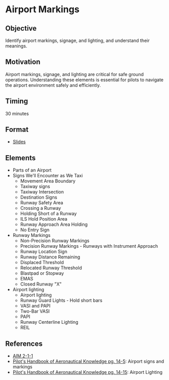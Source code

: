 # Airport Markings

## Objective

Identify airport markings, signage, and lighting, and understand their meanings.

## Motivation

Airport markings, signage, and lighting are critical for safe ground operations. Understanding these elements is essential for pilots to navigate the airport environment safely and efficiently.

## Timing

30 minutes

## Format

- [Slides](/slides/airport-markings.pdf)

## Elements

- Parts of an Airport
- Signs We'll Encounter as We Taxi
  - Movement Area Boundary
  - Taxiway signs
  - Taxiway Intersection
  - Destination Signs
  - Runway Safety Area
  - Crossing a Runway
  - Holding Short of a Runway
  - ILS Hold Position Area
  - Runway Approach Area Holding
  - No Entry Sign
- Runway Markings
  - Non-Precision Runway Markings
  - Precision Runway Markings - Runways with Instrument Approach
  - Runway Location Sign
  - Runway Distance Remaining
  - Displaced Threshold
  - Relocated Runway Threshold
  - Blastpad or Stopway
  - EMAS
  - Closed Runway "X"
- Airport lighting
  - Airport lighting
  - Runway Guard Lights - Hold short bars
  - VASI and PAPI
  - Two-Bar VASI
  - PAPI
  - Runway Centerline Lighting
  - REIL

## References

- [AIM 2-1-1](/_references/AIM/2-1-1)
- [Pilot's Handbook of Aeronautical Knowledge pg. 14-5](/_references/PHAK/14-5): Airport signs and markings
- [Pilot's Handbook of Aeronautical Knowledge pg. 14-15](/_references/PHAK/14-15): Airport Lighting
